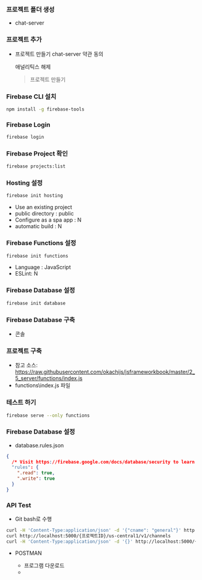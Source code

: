 ### 프로젝트 폴더 생성

- chat-server

### 프로젝트 추가 

- 프로젝트 만들기
    chat-server
    약관 동의

    애널리틱스 해제
    > 프로젝트 만들기

### Firebase CLI 설치

```bash
npm install -g firebase-tools
```

### Firebase Login

```bash
firebase login
```

### Firebase Project 확인

```bash
firebase projects:list
```

### Hosting 설정

```bash
firebase init hosting
```

- Use an existing project
- public directory : public
- Configure as a spa app : N
- automatic build : N

### Firebase Functions 설정

```bash
firebase init functions
```

- Language : JavaScript
- ESLint: N

### Firebase Database 설정

```bash
firebase init database
```

### Firebase Database 구축

- 콘솔 

### 프로젝트 구축

- 참고 소스: https://raw.githubusercontent.com/okachijs/jsframeworkbook/master/2_5_server/functions/index.js
- functions\index.js 파일 

### 테스트 하기

```bash 
firebase serve --only functions
```

### Firebase Database 설정

- database.rules.json

```json
{
  /* Visit https://firebase.google.com/docs/database/security to learn more about security rules. */
  "rules": {
    ".read": true,
    ".write": true
  }
}
```

### API Test

- Git bash로 수행

```bash
curl -H 'Content-Type:application/json' -d '{"cname": "general"}' http://localhost:5000/{프로젝트ID}/us-central1/v1/channels
curl http://localhost:5000/{프로젝트ID}/us-central1/v1/channels
curl -H 'Content-Type:application/json' -d '{}' http://localhost:5000/{프로젝트ID}/us-central1/v1/reset
```

- POSTMAN 

    - 프로그램 다운로드
    - 